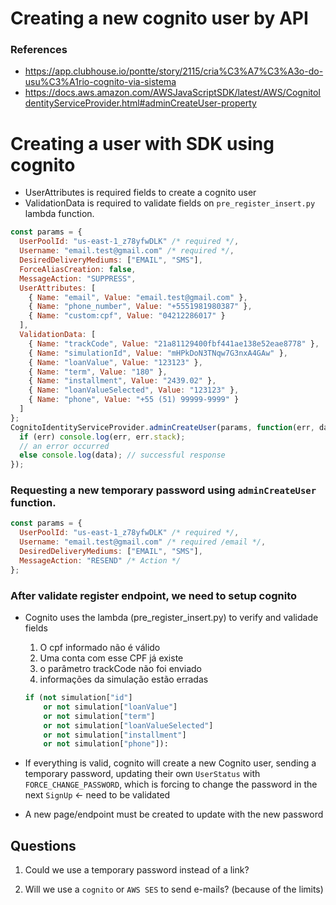 # Creating a new cognito user by API

### References

- https://app.clubhouse.io/pontte/story/2115/cria%C3%A7%C3%A3o-do-usu%C3%A1rio-cognito-via-sistema
- https://docs.aws.amazon.com/AWSJavaScriptSDK/latest/AWS/CognitoIdentityServiceProvider.html#adminCreateUser-property

# Creating a user with SDK using cognito

- UserAttributes is required fields to create a cognito user
- ValidationData is required to validate fields on `pre_register_insert.py` lambda function.

```js
const params = {
  UserPoolId: "us-east-1_z78yfwDLK" /* required */,
  Username: "email.test@gmail.com" /* required */,
  DesiredDeliveryMediums: ["EMAIL", "SMS"],
  ForceAliasCreation: false,
  MessageAction: "SUPPRESS",
  UserAttributes: [
    { Name: "email", Value: "email.test@gmail.com" },
    { Name: "phone_number", Value: "+5551981980387" },
    { Name: "custom:cpf", Value: "04212286017" }
  ],
  ValidationData: [
    { Name: "trackCode", Value: "21a81129400fbf441ae138e52eae8778" },
    { Name: "simulationId", Value: "mHPkDoN3TNqw7G3nxA4GAw" },
    { Name: "loanValue", Value: "123123" },
    { Name: "term", Value: "180" },
    { Name: "installment", Value: "2439.02" },
    { Name: "loanValueSelected", Value: "123123" },
    { Name: "phone", Value: "+55 (51) 99999-9999" }
  ]
};
CognitoIdentityServiceProvider.adminCreateUser(params, function(err, data) {
  if (err) console.log(err, err.stack);
  // an error occurred
  else console.log(data); // successful response
});
```

### Requesting a new temporary password using `adminCreateUser` function.

```js
const params = {
  UserPoolId: "us-east-1_z78yfwDLK" /* required */,
  Username: "email.test@gmail.com" /* required /email */,
  DesiredDeliveryMediums: ["EMAIL", "SMS"],
  MessageAction: "RESEND" /* Action */
};
```

### After validate register endpoint, we need to setup cognito

- Cognito uses the lambda (pre_register_insert.py) to verify and validade fields

  1. O cpf informado não é válido
  2. Uma conta com esse CPF já existe
  3. o parâmetro trackCode não foi enviado
  4. informações da simulação estão erradas

  ```py
  if (not simulation["id"]
      or not simulation["loanValue"]
      or not simulation["term"]
      or not simulation["loanValueSelected"]
      or not simulation["installment"]
      or not simulation["phone"]):
  ```

- If everything is valid, cognito will create a new Cognito user, sending a temporary password, updating their own `UserStatus` with `FORCE_CHANGE_PASSWORD`, which is forcing to change the password in the next `SignUp` <- need to be validated

- A new page/endpoint must be created to update with the new password

## Questions

1. Could we use a temporary password instead of a link?

2. Will we use a `cognito` or `AWS SES` to send e-mails? (because of the limits)
